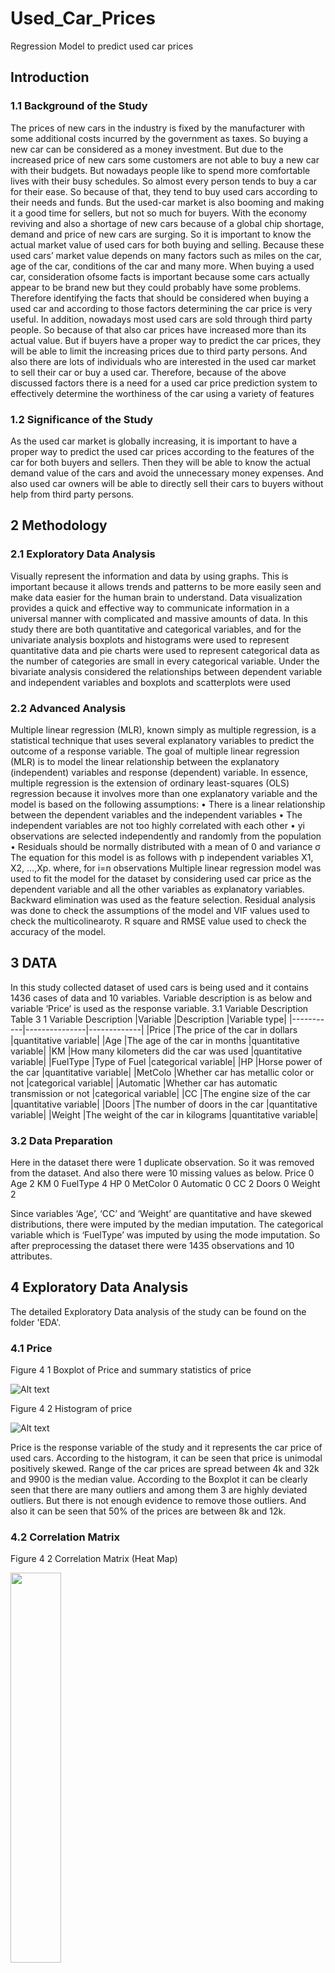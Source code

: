 # Used_Car_Prices
Regression Model to predict used car prices

## Introduction
### 1.1 Background of the Study

The prices of new cars in the industry is fixed by the manufacturer with some additional 
costs incurred by the government as taxes. So buying a new car can be considered as a money 
investment. But due to the increased price of new cars some customers are not able to buy a new 
car with their budgets. But nowadays people like to spend more comfortable lives with their busy 
schedules. So almost every person tends to buy a car for their ease. So because of that, they tend 
to buy used cars according to their needs and funds.
But the used-car market is also booming and making it a good time for sellers, but not so 
much for buyers. With the economy reviving and also a shortage of new cars because of a global 
chip shortage, demand and price of new cars are surging. So it is important to know the actual 
market value of used cars for both buying and selling. Because these used cars’ market value 
depends on many factors such as miles on the car, age of the car, conditions of the car and many 
more. When buying a used car, consideration ofsome facts is important because some cars actually 
appear to be brand new but they could probably have some problems. Therefore identifying the 
facts that should be considered when buying a used car and according to those factors determining 
the car price is very useful. In addition, nowadays most used cars are sold through third party 
people. So because of that also car prices have increased more than its actual value. But if buyers 
have a proper way to predict the car prices, they will be able to limit the increasing prices due to 
third party persons. And also there are lots of individuals who are interested in the used car market 
to sell their car or buy a used car. Therefore, because of the above discussed factors there is a need 
for a used car price prediction system to effectively determine the worthiness of the car using a 
variety of features

### 1.2	Significance of the Study

As the used car market is globally increasing, it is important to have a proper way to predict the used car prices according to the features of the car for both buyers and sellers. Then they will be able to know the actual demand value of the cars and avoid the unnecessary money expenses. And also used car owners will be able to directly sell their cars to buyers without help from third party persons.

## 2	Methodology

### 2.1	Exploratory Data Analysis

Visually represent the information and data by using graphs. This is important because it allows trends and patterns to be more easily seen and make data easier for the human brain to understand. Data visualization provides a quick and effective way to communicate information in a universal manner with complicated and massive amounts of data. In this study there are both quantitative and categorical variables, and for the univariate analysis boxplots and histograms were used to represent quantitative data and pie charts were used to represent categorical data as the number of categories are small in every categorical variable. Under the bivariate analysis considered the relationships between dependent variable and independent variables and boxplots and scatterplots were used

### 2.2	Advanced Analysis

Multiple linear regression (MLR), known simply as multiple regression, is a statistical technique that uses several explanatory variables to predict the outcome of a response variable. The goal of multiple linear regression (MLR) is to model the linear relationship between the explanatory (independent) variables and response (dependent) variable.
In essence, multiple regression is the extension of ordinary least-squares (OLS) regression because it involves more than one explanatory variable and the model is based on the following assumptions:
•	There is a linear relationship between the dependent variables and the independent variables
•	The independent variables are not too highly correlated with each other
•	yi observations are selected independently and randomly from the population
•	Residuals should be normally distributed with a mean of 0 and variance σ
The equation for this model is as follows with p independent variables X1, X2, …,Xp. 
        where, for i=n observations
Multiple linear regression model was used to fit the model for the dataset by considering used car price as the dependent variable and all the other variables as explanatory variables. Backward elimination was used as the feature selection. Residual analysis was done to check the assumptions of the model and VIF values used to check the multicolinearoty. R square and RMSE value used to check the accuracy of the model. 


## 3	DATA

In this study collected dataset of used cars is being used and it contains 1436 cases of data and 10 variables. Variable description is as below and variable ‘Price’ is used as the response variable.
3.1	Variable Description
Table 3 1 Variable Description
|Variable	|Description	|Variable type|
|-----------|---------------|-------------|
|Price	|The price of the car in dollars	|quantitative variable|
|Age	|The age of the car in months	|quantitative variable|
|KM	|How many kilometers did the car was used	|quantitative variable|
|FuelType	|Type of Fuel	|categorical variable|
|HP	|Horse power of the car	|quantitative variable|
|MetColo	|Whether car has metallic color or not	|categorical variable|
|Automatic	|Whether car has automatic transmission or not	|categorical variable|
|CC	|The engine size of the car	|quantitative variable|
|Doors	|The number of doors in the car	|quantitative variable|
|Weight	|The weight of the car in kilograms	|quantitative variable|
	
### 3.2	Data Preparation

Here in the dataset there were 1 duplicate observation. So it was removed from the dataset. And also there were 10 missing values as below. 
Price        0
Age          2
KM           0
FuelType     4
HP           0
MetColor     0
Automatic    0
CC           2
Doors        0
Weight       2

Since variables ‘Age’, ‘CC’ and ‘Weight’ are quantitative and have skewed distributions, there were imputed by the median imputation. The categorical variable which is ‘FuelType’ was imputed by using the mode imputation. So after preprocessing the dataset there were 1435 observations and 10 attributes.

## 4 Exploratory Data Analysis
The detailed Exploratory Data analysis of the study can be found on the folder 'EDA'.

### 4.1	Price
  
Figure 4 1 Boxplot of Price and summary statistics of price

![Alt text](https://github.com/Sehaniw0802/Used_Car_Prices/blob/main/Images/Bixplot_Price.png)

Figure 4 2 Histogram of price

![Alt text](https://github.com/Sehaniw0802/Used_Car_Prices/blob/main/Images/Picture1.png)

Price is the response variable of the study and it represents the car price of used cars. According to the histogram, it can be seen that price is unimodal positively skewed. Range of the car prices are spread between 4k and 32k and 9900 is the median value. According to the Boxplot it can be clearly seen that there are many outliers and among them 3 are highly deviated outliers. But there is not enough evidence to remove those outliers. And also it can be seen that 50% of the prices are between 8k and 12k.

### 4.2 Correlation Matrix
 
Figure 4 2 Correlation Matrix (Heat Map)

<img src="https://github.com/Sehaniw0802/Used_Car_Prices/assets/66731646/034c81a2-c6a5-4ef7-bd8d-0343ecd926de" width="40%" height="40%">

By considering the correlation matrix, relationships among quantitative variables can be clearly seen. Pearson correlations among them have been calculated. According to this also it can be observed that variables Age has a strong relationship and KM and weight has moderately strong relationships with the Price. Doors and CC have weak positive relationships with Price and there is a moderately strong relationship between CC and Weight according to the correlation matrix. 
Correlations between Price and categorical variables “Automatic” and “MetColor” were calculated by using the Point- biserial Correlation and there were respectively 0.0339 and 0.1076 correlations. Thus there are weak positive relationships between Price and the Automatic and, Price and the metColor. 

## 5	Advanced Analysis

To predict the Price of used cars Multiple Linear Regression Model is used. Variable “Price” is considered as the response variable and all the other variables are considered as independent variables. Among them “MetColor”, “Automatic” and “FuelType” were categorical variables and dummy variables were created for them. For the variable “FuelType” category “CNG” was considered as the base level and  for variables “Automatic” and “Metcolor”, categories “Not Automatic” and “Not Metallic Color” were used as base levels respectively. 

An important part of predictive modelling is the careful partitioning of available data. When separating the data set into a training set and test set, 80% of the data used for training and 20% of the data is used for testing. 

Table 5 1 Data Sets
|Name of the dataset	|Number of Observations|
|-----------------------|----------------------|
|Train set	|1148|
|Test set	|287|

After the model has been processed by using the training set, the model is tested by making predictions against the test set. 

### 5.1	Model 1 

 fit the model for the train set, backward elimination was used as the feature selection method by considering the 0.05 as the significant level. Then following variables were obtained. 
'Age', 'KM', 'HP', 'Auto_Automatic', 'CC', 'Weight', 'FT_CNG', 'FT_Diesel'

Then the model was fitted using the above selected variables as independent variables and the variable “Price” as the dependent variable. 

Table 5 2 Regression Results Model 1
 
![Alt text](https://github.com/Sehaniw0802/Used_Car_Prices/blob/main/Images/RegressionResultsModel1.png)

![Alt text](https://github.com/Sehaniw0802/Used_Car_Prices/blob/main/Images/Regression%20Results%20Model1.1.png)


Model was fitted with a high R square value (0.879). Thus 87.9% of the variability of response variable is explained by the model. And the overall model also significant at 5% level with 0.00 F- statistic. When considering the significance of variables all the variables are significant at the 5% level as all the p values are less than 0.05. 

pp plot Model 1

<img src="https://github.com/Sehaniw0802/Used_Car_Prices/assets/66731646/da1c7ad4-efd8-4705-bb23-31726aee341f" width="40%" height="40%"> <img src="https://github.com/Sehaniw0802/Used_Car_Prices/assets/66731646/3c7e57c1-b413-4098-9baa-0bb0a65f2cc9" width="40%" height="40%">

Standerdised residuals vs fitted value model 1

When considering the model assumptions it can be seen that residuals are normally distributed (figure 5-1) according to the normal probability plot. But when considering the standardized residuals vs. fitted values (Figure 5-2), it can be seen that residuals are not randomly distributed and there is a curve shape. Thus the model is not adequate. And also there are few points which can be identified as outliers since they lie beyond the -2 and +2 levels. 
					 
<img src="https://github.com/Sehaniw0802/Used_Car_Prices/assets/66731646/d7235ef4-f253-4988-ba6c-3b1f65709f43" width="30%" height="30%"> 

VIF value model 1

When considering the VIF values. It can be seen that there are 3 variables called “HP”, “CC” and “FT_Diesel” which have VIF values greater than 5. Therefore it can be said that there is multicolinearity between the independent variables. 

So because of the model assumption errors and the existence of the multicollinearity, to predict the used car prices in a more accurate way modifications for the obtained model is needed.

### 5.2	Model 2

Due to the skewness of the response variable and with need of model modifications, the response variable is transformed into log transformation and refits the model for the train set using backward elimination with 5% level of significance and by using log_price as the dependent variable and all the other variables as independent variables. Then the following variables were obtained as independent variables of the model.

'Age', 'KM', 'HP', 'Auto_Automatic', 'Weight', 'FT_CNG'

As the variable “FT_CNG” is a dummy variable, consider the dummy variable “FT_Diesel” also as an independent variable and refit the model by using all the above variables as independent variables and the variable “log_price” as the dependent variable.

Table 5 4 Regression Results Model 2
  
 ![Alt text](https://github.com/Sehaniw0802/Used_Car_Prices/blob/main/Images/Regression%20Results%20Model2.png)

 ![Alt text](https://github.com/Sehaniw0802/Used_Car_Prices/blob/main/Images/Regression%20Results%20Model2.2.png)

According to the model results (Table 5-4), Model has a high R square value (0.857) Thus 85.7% of the variability is explained by the fitted model. And the overall model is significant at 5% level with 0.00 F-statistic value. Except for the dummy variable “FT_Diesel” all the other variables are significant at 5% level. 

pp plot Model 2

<img src="https://github.com/Sehaniw0802/Used_Car_Prices/assets/66731646/ef111dbc-ae5a-45b3-b4ad-a12b1e9a59b9" width="50%" height="50%">

<img src="https://github.com/Sehaniw0802/Used_Car_Prices/assets/66731646/6d31e17d-f704-45c1-a789-015b1c7f8c9b" width="40%" height="40%">

Standerdised residuals vs fitted value model 2
 
When considering the model assumptions, it can be seen that residuals are normally distributed according to the probability plot and it has a perfect normal distribution than the model 1 residuals. Plots of the standardized residuals vs. standardized predicted values graph are randomly scattered and the presented curve shape of the first model also has been removed. In both models outliers are present. Therefore, according to the results of residual analysis model 2 is better than model 1.

     Table 5 5 VIF values of model 2
 
<img src="https://github.com/Sehaniw0802/Used_Car_Prices/assets/66731646/feb9f8df-7526-4ef3-b27d-f297e8fd48b7" width="40%" height="40%">

When considering the VIF values, all the variables VIF values are less than 5 for all variables. Thus multicollinearity does not exist in the second model. Therefore when shifting from model 1 to model 2, problems that occurred due to multicollinearity have been removed.

### 5.3	Comparison Between two models

Table 5 6 Model summaries

|Model	|Dependent Variable	|Adj. R Square value	|No. of variables	|Multicolinearity|
|-------|-------------------|-----------------------|-------------------|----------------|
|Model 1 	|Price	|0.879	|8	|Exist |
|Model 2	|Log_price	|0.857	|7	|Doesn’t exist|

When comparing the above 2 derived models, Model 1 has a higher adjusted R square value than the model 2. But both the adjusted R square values are high. When considering the no. of observations of two models, Model 1 has 7 variables and Model 2 has 8 variables. Thus model 2 is simpler than model 1. 

Table 5 7 Correlation between Price and quantitative variables

![Alt text](https://github.com/Sehaniw0802/Used_Car_Prices/blob/main/Images/Correlations%20comparison.png)

When looking at the model variables Model 1 consists variable “CC” other than the model 2 variables. So investigation of the relationship between the variable “CC” and the dependent variable “Price” is important. The correlation between variable “Price” and the “CC” is 0.18125. So there is a weak positive relationship. Thus according to this data set, variable “CC” which is engine capacity does not make a huge impact on the car price. So not containing the variable “CC” by model 2 will not make a huge impact on the price of the cars. 

When considering two models’ assumptions both models’ residuals are normally distributed. But model 2 residuals have a perfect normal distribution than model 1. As model 1 standardized residuals vs. standardized fitted value plot shows curve pattern model 1 is not adequate while model 2 plots are randomly scattered. Thus model assumptions are satisfied by model 2 rather than model 1.
When considering the VIF values also, model 1 there exist multicollinearity and in model 2 multicollinearity does not exist as all VIF values are less than 5. 
So by considering all these things model 2 can be considered as the best fitted model for the prediction of used car prices compared to model 1. 
The calculated RMSE value by using the test set for the model 2 is 0.136. So as there is a very small RMSE value, it can be also said that model 2 is appropriate. 
As in model 2 coefficient of variable “KM” is very small, divide the variable by 1000 and re-fit the model by using backward elimination. Then the same results were obtained as model 2. Same residuals plots and VIF values obtained. Only change was the variable “KM” coefficient multiplied by 1000. 
So according to this dataset best fitted model to predict the used car price is,

log(price) = 8.587 – 0.0105(Age) – 0.0017(KM) + 0.0025(HP) + 0.0393(Auto_Automatic) +                   0.0010(Weight) – 0.0741(FT_CNG) + 0.0120(FT_Diesel)

Here values for variable “KM” should substitute as km per 1000 and, after computing the value for response variable “log_price” by substituting the values for independent variables, to get the used car price antilog of variable “log_price” must be calculated.        





